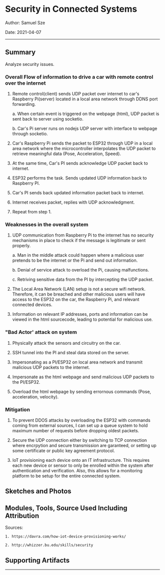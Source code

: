 #  Security in Connected Systems

Author: Samuel Sze

Date: 2021-04-07

-----

## Summary
Analyze security issues.

### Overall Flow of information to drive a car with remote control over the internet
1. Remote control(client) sends UDP packet over internet to car's Raspberry Pi(server) located in a local area network through DDNS port forwarding.

    a. When certain event is triggered on the webpage (html), UDP packet is sent back to server using socketio. 

    b. Car's Pi server runs on nodejs UDP server with interface to webpage through socketio.

2. Car's Raspberry Pi sends the packet to ESP32 through UDP in a local area network where the microcontroller interpolates the UDP packet to retrieve meaningful data (Pose, Acceleration, Speed).

3. At the same time, Car's PI sends acknowledge UDP packet back to internet. 

4. ESP32 performs the task. Sends updated UDP information back to Raspberry PI. 

4. Car's PI sends back updated information packet back to internet.  

5. Internet receives packet, replies with UDP acknowledgment. 

6. Repeat from step 1.

### Weaknesses in the overall system

1. UDP communication from Raspberry Pi to the internet has no security mechanisms in place to check if the message is legitimate or sent properly. 

    a. Man in the middle attack could happen where a malicious user pretends to be the internet or the Pi and send out information. 

    b. Denial of service attack to overload the Pi, causing malfunctions.

    c. Retriving sensitive data from the PI by intercepting the UDP packet. 

2. The Local Area Network (LAN) setup is not a secure wifi network. Therefore, it can be breached and other malicious users will have access to the ESP32 on the car, the Raspberry Pi, and relevant connected devices. 

3. Information on relevant IP addresses, ports and information can be viewed in the html sourcecode, leading to potential for malicious use. 

### "Bad Actor' attack on system
1. Physically attack the sensors and circuitry on the car.

2. SSH tunnel into the PI and steal data stored on the server. 

3. Impersonating as a PI/ESP32 on local area network and transmit malicious UDP packets to the internet.

4. Impersonate as the html webpage and send malicious UDP packets to the PI/ESP32.

5. Overload the html webpage by sending errornous commands (Pose, acceleration, velocity). 

### Mitigation
1. To prevent DDOS attacks by overloading the ESP32 with commands coming from external sources, I can set up a queue system to hold maximum number of requests before dropping oldest packets. 

2. Secure the UDP connection either by switching to TCP connection where encrpytion and secure transmission are garanteed, or setting up some certificate or public key agreement protocol. 

3. IoT provisioning each device onto an IT infrastructure. This requires each new device or sensor to only be enrolled within the system after authentication and verification. Also, this allows for a monitoring platform to be setup for the entire connected system. 


## Sketches and Photos


## Modules, Tools, Source Used Including Attribution
Sources:

    1. https://davra.com/how-iot-device-provisioning-works/

    2. http://whizzer.bu.edu/skills/security

## Supporting Artifacts


-----
